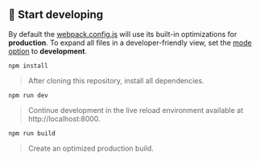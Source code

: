 ## 🎉 Start developing

By default the [webpack.config.js](./webpack.config.js) will use its built-in optimizations for **production**. To expand all files in a developer-friendly view, set the [mode option](https://webpack.js.org/configuration/mode/) to **development**.

```
npm install
```

> After cloning this repository, install all dependencies.

```
npm run dev
```

> Continue development in the live reload environment available at http://localhost:8000.

```
npm run build
```

> Create an optimized production build.
